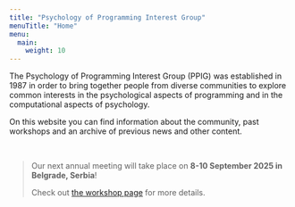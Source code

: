 ```yaml
---
title: "Psychology of Programming Interest Group"
menuTitle: "Home"
menu:
  main:
    weight: 10
---
```


The Psychology of Programming Interest Group (PPIG) was established in 1987 in order to bring together people from diverse communities to explore common interests in the psychological aspects of programming and in the computational aspects of psychology.

On this website you can find information about the community, past workshops and an archive of previous news and other content.

<br>

> Our next annual meeting will take place on **8-10 September 2025 in Belgrade, Serbia**!
>
> Check out [the workshop page](/workshops/2025-annual-workshop) for more details.
